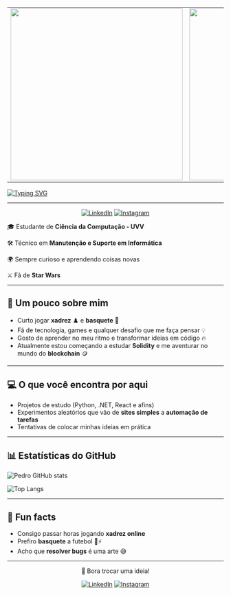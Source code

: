 <!-- Banner de fundo estilo Star Wars com GIF do Obi-Wan -->
<table align="center">
  <tr>
    <td>
      <img src="https://i.pcmag.com/imagery/articles/00vhbqmD2WikWyOTfI7jJMm-1..v1734641406.jpg" width="400"/>
    </td>
    <td>
      <img src="https://i.pinimg.com/originals/31/30/f8/3130f851de3440eb9fd8e735c2c2802d.gif" width="400"/>
    </td>
  </tr>
</table>



[![Typing SVG](https://readme-typing-svg.herokuapp.com/?color=00FF1A&size=35&center=true&vCenter=true&width=1000&duration=3000&lines=........................................;Olá!👋🏻;Meu+Nome+é+Pedro+de+Melo+😄;🎓+Sou+Estudande+de+Ciência+da+Computação;Bem+Vindo+ao+meu+Perfil+GitHub+💻)](https://git.io/typing-svg)

---
<div align="center">
  
[![LinkedIn](https://img.shields.io/badge/LinkedIn-0077B5?style=for-the-badge&logo=linkedin&logoColor=white)](https://www.linkedin.com/in/pedro-de-melo-carvalho-de-souza-072250282/) 
[![Instagram](https://img.shields.io/badge/Instagram-E4405F?style=for-the-badge&logo=instagram&logoColor=white)](https://www.instagram.com/027_pedro.m/)

</div>

🎓 Estudante de **Ciência da Computação - UVV**  

🛠️ Técnico em **Manutenção e Suporte em Informática**  

🌍 Sempre curioso e aprendendo coisas novas  

⚔️ Fã de **Star Wars**


---

## 🚀 Um pouco sobre mim
- Curto jogar **xadrez** ♟️ e **basquete** 🏀  
- Fã de tecnologia, games e qualquer desafio que me faça pensar 💡  
- Gosto de aprender no meu ritmo e transformar ideias em código 🔥  
- Atualmente estou começando a estudar **Solidity** e me aventurar no mundo do **blockchain** 🪙  

---

## 💻 O que você encontra por aqui
- Projetos de estudo (Python, .NET, React e afins)  
- Experimentos aleatórios que vão de **sites simples** a **automação de tarefas**  
- Tentativas de colocar minhas ideias em prática  

---

## 📊 Estatísticas do GitHub
<p align="center">

![Pedro GitHub stats](https://github-readme-stats.vercel.app/api?username=Pedro-de-Melo123&show_icons=true&theme=tokyonight)  

![Top Langs](https://github-readme-stats.vercel.app/api/top-langs/?username=Pedro-de-Melo123&layout=compact&theme=tokyonight)

</p>


---

## 🎯 Fun facts
- Consigo passar horas jogando **xadrez online**  
- Prefiro **basquete** a futebol 🏀⚡
- Acho que **resolver bugs** é uma arte 😅  

---

<div align="center">

💬 Bora trocar uma ideia!  

[![LinkedIn](https://img.shields.io/badge/LinkedIn-0077B5?style=for-the-badge&logo=linkedin&logoColor=white)](https://www.linkedin.com/in/pedro-de-melo-carvalho-de-souza-072250282/) 
[![Instagram](https://img.shields.io/badge/Instagram-E4405F?style=for-the-badge&logo=instagram&logoColor=white)](https://www.instagram.com/027_pedro.m/)


</div>

